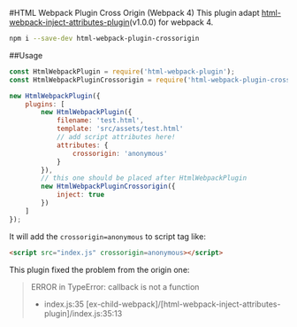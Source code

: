 #HTML Webpack Plugin Cross Origin (Webpack 4)
This plugin adapt [html-webpack-inject-attributes-plugin](https://github.com/dyw934854565/html-webpack-inject-attributes-plugin)(v1.0.0) for webpack 4.
```bash
npm i --save-dev html-webpack-plugin-crossorigin
```
##Usage
```javascript
const HtmlWebpackPlugin = require('html-webpack-plugin');
const HtmlWebpackPluginCrossorigin = require('html-webpack-plugin-crossorigin');

new HtmlWebpackPlugin({
    plugins: [
        new HtmlWebpackPlugin({
            filename: 'test.html',
            template: 'src/assets/test.html'
            // add script attributes here!
            attributes: {
                crossorigin: 'anonymous'
            }
        }),
        // this one should be placed after HtmlWebpackPlugin
        new HtmlWebpackPluginCrossorigin({
            inject: true
        })
    ]
});
```
It will add the `crossorigin=anonymous` to script tag like:
```html
<script src="index.js" crossorigin=anonymous></script>
```

This plugin fixed the problem from the origin one:
> ERROR in   TypeError: callback is not a function
>  
>  - index.js:35 
>    [ex-child-webpack]/[html-webpack-inject-attributes-plugin]/index.js:35:13

